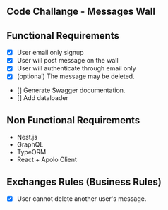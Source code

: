 Code Challange - Messages Wall
------------------------

## Functional Requirements
- [x] User email only signup
- [x] User will post message on the wall
- [x] User will authenticate through email only
- [x] (optional) The message may be deleted.
- [] Generate Swagger documentation.
- [] Add dataloader

## Non Functional Requirements
- Nest.js
- GraphQL
- TypeORM
- React + Apolo Client

## Exchanges Rules (Business Rules)
- [x] User cannot delete another user's message.